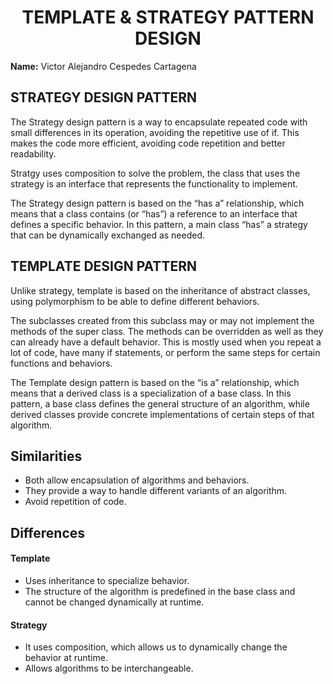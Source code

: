 # <div align="center">TEMPLATE & STRATEGY PATTERN DESIGN</h1>

**Name:** Victor Alejandro Cespedes Cartagena

## STRATEGY DESIGN PATTERN

The Strategy design pattern is a way to encapsulate repeated code with small differences in its operation, avoiding the repetitive use of if. This makes the code more efficient, avoiding code repetition and better readability.

Stratgy uses composition to solve the problem, the class that uses the strategy is an interface that represents the functionality to implement.

The Strategy design pattern is based on the “has a” relationship, which means that a class contains (or “has”) a reference to an interface that defines a specific behavior. In this pattern, a main class  “has” a strategy that can be dynamically exchanged as needed.


## TEMPLATE DESIGN PATTERN

Unlike strategy, template is based on the inheritance of abstract classes, using polymorphism to be able to define different behaviors. 

The subclasses created from this subclass may or may not implement the methods of the super class. The methods can be overridden as well as they can already have a default behavior. This is mostly used when you repeat a lot of code, have many if statements, or perform the same steps for certain functions and behaviors.

The Template design pattern is based on the “is a” relationship, which means that a derived class is a specialization of a base class. In this pattern, a base class defines the general structure of an algorithm, while derived classes provide concrete implementations of certain steps of that algorithm.

## Similarities
- Both allow encapsulation of algorithms and behaviors.
- They provide a way to handle different variants of an algorithm.
- Avoid repetition of code.

## Differences
#### Template
- Uses inheritance to specialize behavior.
- The structure of the algorithm is predefined in the base class and cannot be changed dynamically at runtime.

#### Strategy
- It uses composition, which allows us to dynamically change the behavior at runtime.
- Allows algorithms to be interchangeable.


